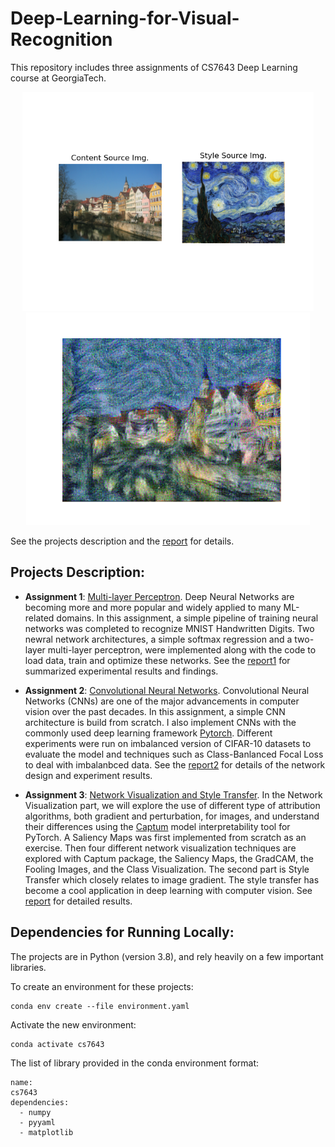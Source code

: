 # Deep-Learning-for-Visual-Recognition
 
This repository includes three assignments of CS7643 Deep Learning course at GeorgiaTech.

<div align=center><img src="assignment3/styles_images/starry_tubingen_before.png" height="350"><img src="assignment3/styles_images/starry_tubingen.png" height="340"><div align=left>

See the projects description and the [report](assignment3/report-a3-cpeng78.pdf) for details.


## Projects Description: 
- **Assignment 1**: [Multi-layer Perceptron](assignment1). Deep Neural Networks are becoming more and more popular and widely applied to many ML-related domains. In this assignment, a simple pipeline of training neural networks was completed to recognize MNIST Handwritten Digits. Two newral network architectures, a simple softmax regression and a two-layer multi-layer perceptron, were implemented along with the code to load data, train and optimize these networks. See the [report1](assignment1/report-a1-cpeng78.pdf) for summarized experimental results and findings.

- **Assignment 2**: [Convolutional Neural Networks](assignment2). Convolutional Neural Networks (CNNs) are one of the major advancements in computer vision over the past decades. In this assignment, a simple CNN architecture is build from scratch. I also implement CNNs with the commonly used deep learning framework [Pytorch](https://pytorch.org/). Different experiments were run on imbalanced version of CIFAR-10 datasets to evaluate the model and techniques such as Class-Banlanced Focal Loss to deal with imbalanbced data. See the [report2](assignment2/report-a2-cpeng78.pdf) for details of the network design and experiment results.

- **Assignment 3**: [Network Visualization and Style Transfer](assignment3). In the Network Visualization part, we will explore the use of different type of attribution algorithms, both gradient and perturbation, for images, and understand their differences using the [Captum](https://captum.ai/) model interpretability tool for PyTorch. A Saliency Maps was first implemented from scratch as an exercise. Then four different network visualization techniques are explored with Captum package, the Saliency Maps, the GradCAM, the Fooling Images, and the Class Visualization. The second part is Style Transfer which closely relates to image gradient. The style transfer has become a cool application in deep learning with computer vision. See [report](assignment3/report-a3-cpeng78.pdf) for detailed results.

## Dependencies for Running Locally:

The projects are in Python (version 3.8), and rely heavily on a few important libraries.

To create an environment for these projects:
```
conda env create --file environment.yaml
```
Activate the new environment:
```
conda activate cs7643
```
The list of library provided in the conda environment format:
```
name:
cs7643
dependencies:
  - numpy
  - pyyaml
  - matplotlib
```
